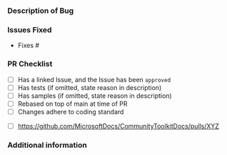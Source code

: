 <!--
Hello, and thanks for your interest in contributing to the .NET MAUI Toolkit! 

If you haven't yet opened an Issue that reports the bug in detail, provides a reproduction sample, and has been verified + reproduced by a member of the .NET MAUI Toolkit core team, please do that before submitting a Pull Request. Bug Fix Pull Requests without an associated Issue will be closed.
-->

### Description of Bug ###

<!-- Describe your changes here. This only needs to be brief as the linked issues below will already cover the detailed changes. -->

### Issues Fixed ###
<!-- Provide links to issues here (#35 will link to issue number 35). Ensure that a GitHub issue was created for your bug and it has been approved. -->

- Fixes #

### PR Checklist ###
<!-- Please check all the things you did here and double-check that you got it all, or state why you didn't do something -->
- [ ] Has a linked Issue, and the Issue has been `approved`
- [ ] Has tests (if omitted, state reason in description)
- [ ] Has samples (if omitted, state reason in description)
- [ ] Rebased on top of main at time of PR
- [ ] Changes adhere to coding standard
<!-- Please provide a link to the documentation PR. Replace XYZ with your docs PR # -->
- [ ] https://github.com/MicrosoftDocs/CommunityToolkitDocs/pulls/XYZ


### Additional information ###

<!-- Please provide comments on how complete this work is (e.g. let us know if you were not able to test on any specific platform). This will really help to understand what is needed in order to get this PR approved. -->